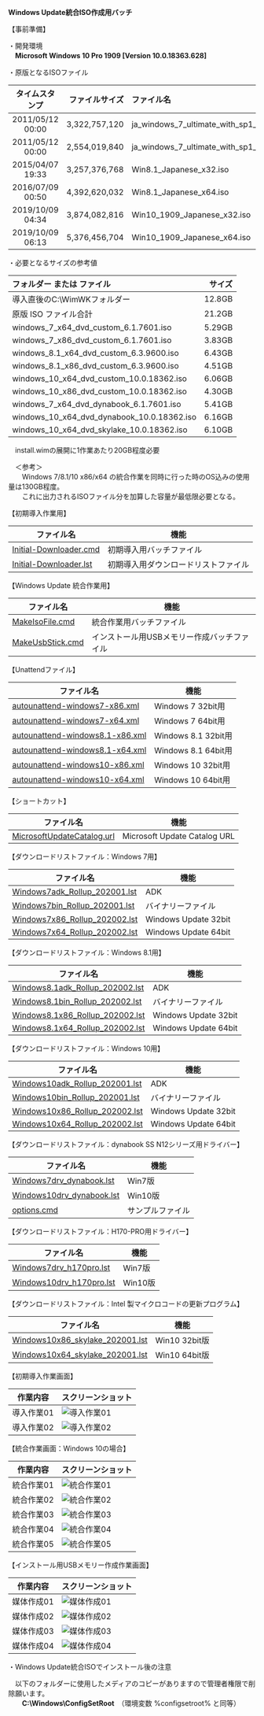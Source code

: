 **Windows Update統合ISO作成用バッチ**  
  
【事前準備】  
  
・開発環境  
　**Microsoft Windows 10 Pro 1909 [Version 10.0.18363.628]**  
  
・原版となるISOファイル
  
| タイムスタンプ   | ファイルサイズ | ファイル名                                          |  
|:----------------:| --------------:|:--------------------------------------------------- |  
| 2011/05/12 00:00 |  3,322,757,120 | ja_windows_7_ultimate_with_sp1_x64_dvd_u_677372.iso |  
| 2011/05/12 00:00 |  2,554,019,840 | ja_windows_7_ultimate_with_sp1_x86_dvd_u_677445.iso |  
| 2015/04/07  19:33|  3,257,376,768 | Win8.1_Japanese_x32.iso                             |  
| 2016/07/09  00:50|  4,392,620,032 | Win8.1_Japanese_x64.iso                             |  
| 2019/10/09 04:34 |  3,874,082,816 | Win10_1909_Japanese_x32.iso                         |  
| 2019/10/09 06:13 |  5,376,456,704 | Win10_1909_Japanese_x64.iso                         |  
  
・必要となるサイズの参考値
  
| フォルダー または ファイル                 |  サイズ  |  
|:------------------------------------------ | --------:|  
| 導入直後のC:\WimWKフォルダー               |  12.8GB  |  
| 原版 ISO ファイル合計                      |  21.2GB  |  
| windows_7_x64_dvd_custom_6.1.7601.iso      |   5.29GB |  
| windows_7_x86_dvd_custom_6.1.7601.iso      |   3.83GB |  
| windows_8.1_x64_dvd_custom_6.3.9600.iso    |   6.43GB |  
| windows_8.1_x86_dvd_custom_6.3.9600.iso    |   4.51GB |  
| windows_10_x64_dvd_custom_10.0.18362.iso   |   6.06GB |  
| windows_10_x86_dvd_custom_10.0.18362.iso   |   4.30GB |  
| windows_7_x64_dvd_dynabook_6.1.7601.iso    |   5.41GB |  
| windows_10_x64_dvd_dynabook_10.0.18362.iso |   6.16GB |  
| windows_10_x64_dvd_skylake_10.0.18362.iso  |   6.10GB |  
  
　install.wimの展開に1作業あたり20GB程度必要
  
　＜参考＞  
　　Windows 7/8.1/10 x86/x64 の統合作業を同時に行った時のOS込みの使用量は130GB程度。  
　　これに出力されるISOファイル分を加算した容量が最低限必要となる。  
  
【初期導入作業用】  
  
| ファイル名                     | 機能                                        |
| ------------------------------ | ------------------------------------------- |
| [Initial-Downloader.cmd](https://github.com/office-itou/Windows/blob/master/Make_ISO_files/source/Initial-Downloader.cmd)         | 初期導入用バッチファイル                    |
| [Initial-Downloader.lst](https://github.com/office-itou/Windows/blob/master/Make_ISO_files/source/Initial-Downloader.lst)         | 初期導入用ダウンロードリストファイル        |
  
【Windows Update 統合作業用】  
  
| ファイル名                     | 機能                                        |
| ------------------------------ | ------------------------------------------- |
| [MakeIsoFile.cmd](https://github.com/office-itou/Windows/blob/master/Make_ISO_files/source/MakeIsoFile.cmd)                | 統合作業用バッチファイル                    |
| [MakeUsbStick.cmd](https://github.com/office-itou/Windows/blob/master/Make_ISO_files/source/MakeUsbStick.cmd)               | インストール用USBメモリー作成バッチファイル |
  
【Unattendファイル】  
  
| ファイル名                      | 機能                                        |
| ------------------------------- | ------------------------------------------- |
| [autounattend-windows7-x86.xml](https://github.com/office-itou/Windows/blob/master/Make_ISO_files/source/autounattend-windows7-x86.xml)   | Windows  7 32bit用                          |
| [autounattend-windows7-x64.xml](https://github.com/office-itou/Windows/blob/master/Make_ISO_files/source/autounattend-windows7-x64.xml)   | Windows  7 64bit用                          |
| [autounattend-windows8.1-x86.xml](https://github.com/office-itou/Windows/blob/master/Make_ISO_files/source/autounattend-windows8.1-x86.xml) | Windows  8.1 32bit用                        |
| [autounattend-windows8.1-x64.xml](https://github.com/office-itou/Windows/blob/master/Make_ISO_files/source/autounattend-windows8.1-x64.xml) | Windows  8.1 64bit用                        |
| [autounattend-windows10-x86.xml](https://github.com/office-itou/Windows/blob/master/Make_ISO_files/source/autounattend-windows10-x86.xml)  | Windows 10 32bit用                          |
| [autounattend-windows10-x64.xml](https://github.com/office-itou/Windows/blob/master/Make_ISO_files/source/autounattend-windows10-x64.xml)  | Windows 10 64bit用                          |
  
【ショートカット】  
  
| ファイル名                     | 機能                                        |
| ------------------------------ | ------------------------------------------- |
| [MicrosoftUpdateCatalog.url](https://github.com/office-itou/Windows/blob/master/Make_ISO_files/source/MicrosoftUpdateCatalog.url)     | Microsoft Update Catalog URL                |
  
【ダウンロードリストファイル：Windows 7用】  
  
| ファイル名                      | 機能                                        |
| ------------------------------- | ------------------------------------------- |
| [Windows7adk_Rollup_202001.lst](https://github.com/office-itou/Windows/blob/master/Make_ISO_files/source/Windows7adk_Rollup_202001.lst)   | ADK                                         |
| [Windows7bin_Rollup_202001.lst](https://github.com/office-itou/Windows/blob/master/Make_ISO_files/source/Windows7bin_Rollup_202001.lst)   | バイナリーファイル                          |
| [Windows7x86_Rollup_202002.lst](https://github.com/office-itou/Windows/blob/master/Make_ISO_files/source/Windows7x86_Rollup_202002.lst)   | Windows Update 32bit                        |
| [Windows7x64_Rollup_202002.lst](https://github.com/office-itou/Windows/blob/master/Make_ISO_files/source/Windows7x64_Rollup_202002.lst)   | Windows Update 64bit                        |
  
【ダウンロードリストファイル：Windows 8.1用】  
  
| ファイル名                       | 機能                                        |
| -------------------------------- | ------------------------------------------- |
| [Windows8.1adk_Rollup_202002.lst](https://github.com/office-itou/Windows/blob/master/Make_ISO_files/source/Windows8.1adk_Rollup_202002.lst)  | ADK                                         |
| [Windows8.1bin_Rollup_202002.lst](https://github.com/office-itou/Windows/blob/master/Make_ISO_files/source/Windows8.1bin_Rollup_202002.lst)  | バイナリーファイル                          |
| [Windows8.1x86_Rollup_202002.lst](https://github.com/office-itou/Windows/blob/master/Make_ISO_files/source/Windows8.1x86_Rollup_202002.lst)  | Windows Update 32bit                        |
| [Windows8.1x64_Rollup_202002.lst](https://github.com/office-itou/Windows/blob/master/Make_ISO_files/source/Windows8.1x64_Rollup_202002.lst)  | Windows Update 64bit                        |
  
【ダウンロードリストファイル：Windows 10用】  
  
| ファイル名                      | 機能                                        |
| ------------------------------- | ------------------------------------------- |
| [Windows10adk_Rollup_202001.lst](https://github.com/office-itou/Windows/blob/master/Make_ISO_files/source/Windows10adk_Rollup_202001.lst)  | ADK                                         |
| [Windows10bin_Rollup_202001.lst](https://github.com/office-itou/Windows/blob/master/Make_ISO_files/source/Windows10bin_Rollup_202001.lst)  | バイナリーファイル                          |
| [Windows10x86_Rollup_202002.lst](https://github.com/office-itou/Windows/blob/master/Make_ISO_files/source/Windows10x86_Rollup_202002.lst)  | Windows Update 32bit                        |
| [Windows10x64_Rollup_202002.lst](https://github.com/office-itou/Windows/blob/master/Make_ISO_files/source/Windows10x64_Rollup_202002.lst)  | Windows Update 64bit                        |
  
【ダウンロードリストファイル：dynabook SS N12シリーズ用ドライバー】  
  
| ファイル名                     | 機能                                        |
| ------------------------------ | ------------------------------------------- |
| [Windows7drv_dynabook.lst](https://github.com/office-itou/Windows/blob/master/Make_ISO_files/source/dynabook_SS_N12/Windows7drv_dynabook.lst)       | Win7版           |
| [Windows10drv_dynabook.lst](https://github.com/office-itou/Windows/blob/master/Make_ISO_files/source/dynabook_SS_N12/Windows10drv_dynabook.lst)       |  Win10版         |
| [options.cmd](https://github.com/office-itou/Windows/blob/master/Make_ISO_files/source/dynabook_SS_N12/options.cmd)                    | サンプルファイル |
  
【ダウンロードリストファイル：H170-PRO用ドライバー】  
  
| ファイル名                     | 機能                                        |
| ------------------------------ | ------------------------------------------- |
| [Windows7drv_h170pro.lst](https://github.com/office-itou/Windows/blob/master/Make_ISO_files/source/h170pto/Windows7drv_h170pro.lst)       | Win7版           |
| [Windows10drv_h170pro.lst](https://github.com/office-itou/Windows/blob/master/Make_ISO_files/source/h170pro/Windows10drv_h170pro.lst)       |  Win10版         |
  
【ダウンロードリストファイル：Intel 製マイクロコードの更新プログラム】  
  
| ファイル名                     | 機能                                        |
| ------------------------------ | ------------------------------------------- |
| [Windows10x86_skylake_202001.lst](https://github.com/office-itou/Windows/blob/master/Make_ISO_files/source/skylake/Windows10x86_skylake_202001.lst)       | Win10 32bit版  |
| [Windows10x64_skylake_202001.lst](https://github.com/office-itou/Windows/blob/master/Make_ISO_files/source/skylake/Windows10x64_skylake_202001.lst)       | Win10 64bit版  |
  
【初期導入作業画面】  
  
| 作業内容                       | スクリーンショット                          |
| ------------------------------ | ------------------------------------------- |
| 導入作業01                     | ![導入作業01](https://github.com/office-itou/Windows/blob/master/Make_ISO_files/picture/01.Initial-Downloader.01.jpg) |
| 導入作業02                     | ![導入作業02](https://github.com/office-itou/Windows/blob/master/Make_ISO_files/picture/01.Initial-Downloader.02.jpg) |
  
【統合作業画面：Windows 10の場合】  
  
| 作業内容                       | スクリーンショット                          |
| ------------------------------ | ------------------------------------------- |
| 統合作業01                     | ![統合作業01](https://github.com/office-itou/Windows/blob/master/Make_ISO_files/picture/02.%E7%B5%B1%E5%90%88%E4%BD%9C%E6%A5%AD.01.jpg) |
| 統合作業02                     | ![統合作業02](https://github.com/office-itou/Windows/blob/master/Make_ISO_files/picture/02.%E7%B5%B1%E5%90%88%E4%BD%9C%E6%A5%AD.02.jpg) |
| 統合作業03                     | ![統合作業03](https://github.com/office-itou/Windows/blob/master/Make_ISO_files/picture/02.%E7%B5%B1%E5%90%88%E4%BD%9C%E6%A5%AD.03.jpg) |
| 統合作業04                     | ![統合作業04](https://github.com/office-itou/Windows/blob/master/Make_ISO_files/picture/02.%E7%B5%B1%E5%90%88%E4%BD%9C%E6%A5%AD.04.jpg) |
| 統合作業05                     | ![統合作業05](https://github.com/office-itou/Windows/blob/master/Make_ISO_files/picture/02.%E7%B5%B1%E5%90%88%E4%BD%9C%E6%A5%AD.05.jpg) |
  
【インストール用USBメモリー作成作業画面】  
  
| 作業内容                       | スクリーンショット                          |
| ------------------------------ | ------------------------------------------- |
| 媒体作成01                     | ![媒体作成01](https://github.com/office-itou/Windows/blob/master/Make_ISO_files/picture/03.%E5%AA%92%E4%BD%93%E4%BD%9C%E6%88%90.01.jpg) |
| 媒体作成02                     | ![媒体作成02](https://github.com/office-itou/Windows/blob/master/Make_ISO_files/picture/03.%E5%AA%92%E4%BD%93%E4%BD%9C%E6%88%90.02.jpg) |
| 媒体作成03                     | ![媒体作成03](https://github.com/office-itou/Windows/blob/master/Make_ISO_files/picture/03.%E5%AA%92%E4%BD%93%E4%BD%9C%E6%88%90.03.jpg) |
| 媒体作成04                     | ![媒体作成04](https://github.com/office-itou/Windows/blob/master/Make_ISO_files/picture/03.%E5%AA%92%E4%BD%93%E4%BD%9C%E6%88%90.04.jpg) |
  
・Windows Update統合ISOでインストール後の注意  
  
　以下のフォルダーに使用したメディアのコピーがありますので管理者権限で削除願います。  
　　**C:\Windows\ConfigSetRoot**　（環境変数 %configsetroot% と同等）  
  
